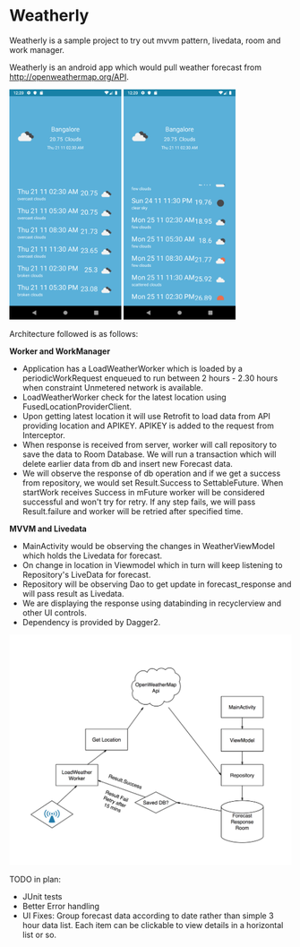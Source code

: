 # Weatherly
Weatherly is a sample project to try out mvvm pattern, livedata, room and work manager.

Weatherly is an android app which would pull weather forecast from http://openweathermap.org/API.

<img src="screenshots/Screenshot_1574275840.png" alt="drawing" width="200"/>  <img src="screenshots/Screenshot_1574275813.png" alt="drawing" width="200"/>


Architecture followed is as follows:

**Worker and WorkManager**
  * Application has a LoadWeatherWorker which is loaded by a periodicWorkRequest enqueued to run between 2 hours - 2.30 hours when constraint Unmetered network is available. 
  * LoadWeatherWorker check for the latest location using FusedLocationProviderClient. 
  * Upon getting latest location it will use Retrofit to load data from API providing location and APIKEY. APIKEY is added to the request from Interceptor. 
  * When response is received from server, worker will call repository to save the data to Room Database. We will run a transaction which will delete earlier data from db and insert new Forecast data. 
  * We will observe the response of db operation and if we get a success from repository, we would set Result.Success to SettableFuture. When startWork receives Success in mFuture worker will be considered successful and won't try for retry. If any step fails, we will pass Result.failure and worker will be retried after specified time.

**MVVM and Livedata**
  * MainActivity would be observing the changes in WeatherViewModel which holds the Livedata for forecast. 
  * On change in location in Viewmodel which in turn will keep listening to Repository's LiveData for forecast. 
  * Repository will be observing Dao to get update in forecast_response and will pass result as Livedata. 
  * We are displaying the response using databinding in recyclerview and other UI controls.
  * Dependency is provided by Dagger2.
  
<img src="/screenshots/work_model.png" width =800/>

TODO in plan:

  * JUnit tests
  * Better Error handling 
  * UI Fixes: Group forecast data according to date rather than simple 3 hour data list. Each item can be clickable to view details in a horizontal list or so. 
  
